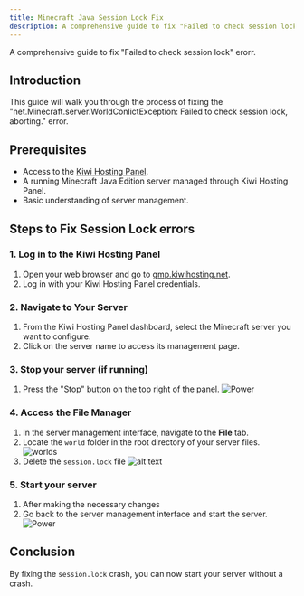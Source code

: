 ```yaml
---
title: Minecraft Java Session Lock Fix
description: A comprehensive guide to fix "Failed to check session lock" erorr.
---
```


A comprehensive guide to fix "Failed to check session lock" erorr.

## Introduction

This guide will walk you through the process of fixing the "net.Minecraft.server.WorldConlictException: Failed to check session lock, aborting." error.

## Prerequisites

-   Access to the [Kiwi Hosting Panel](https://gmp.kiwihosting.net).
-   A running Minecraft Java Edition server managed through Kiwi Hosting Panel.
-   Basic understanding of server management.

## Steps to Fix Session Lock errors

### 1. Log in to the Kiwi Hosting Panel

1. Open your web browser and go to [gmp.kiwihosting.net](https://gmp.kiwihosting.net).
2. Log in with your Kiwi Hosting Panel credentials.

### 2. Navigate to Your Server

1. From the Kiwi Hosting Panel dashboard, select the Minecraft server you want to configure.
2. Click on the server name to access its management page.

### 3. Stop your server (if running)

1. Press the "Stop" button on the top right of the panel.
![Power](/errors/power-stop.png)

### 4. Access the File Manager

1. In the server management interface, navigate to the **File** tab.
2. Locate the `world` folder in the root directory of your server files.
![worlds](/errors/worlds.png)
3. Delete the `session.lock` file
![alt text](/errors/sessionlock.png)
### 5. Start your server

1. After making the necessary changes
2. Go back to the server management interface and start the server.
![Power](/errors/power-start.png)

## Conclusion

By fixing the `session.lock` crash, you can now start your server without a crash.
